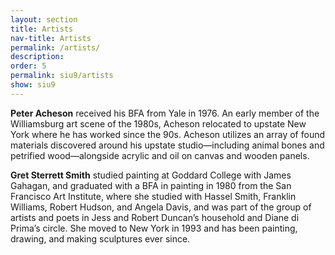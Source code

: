 ```yaml
---
layout: section
title: Artists
nav-title: Artists
permalink: /artists/
description:
order: 5
permalink: siu9/artists
show: siu9
---
```


**Peter Acheson** received his BFA from Yale in 1976. An early member of the Williamsburg art scene of the 1980s, Acheson relocated to upstate New York where he has worked since the 90s. Acheson utilizes an array of found materials discovered around his upstate studio—including animal bones and petrified wood—alongside acrylic and oil on canvas and wooden panels.

**Gret Sterrett Smith** studied painting at Goddard College with James Gahagan, and graduated with a BFA in painting in 1980 from the San Francisco Art Institute, where she studied with Hassel Smith, Franklin Williams, Robert Hudson, and Angela Davis, and was part of the group of artists and poets in Jess and Robert Duncan’s household and Diane di Prima’s circle. She moved to New York in 1993 and has been painting, drawing, and making sculptures ever since.
